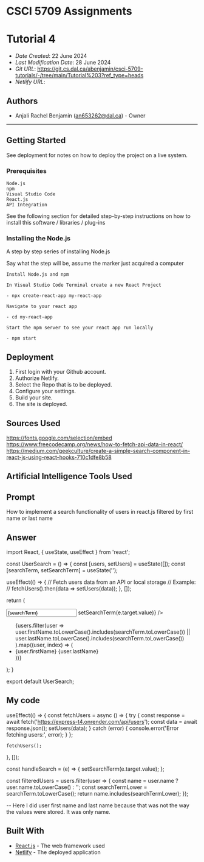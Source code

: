# CSCI 5709 Assignments

# Tutorial 4

- _Date Created_: 22 June 2024
- _Last Modification Date_: 28 June 2024
- _Git URL_: <https://git.cs.dal.ca/abenjamin/csci-5709-tutorials/-/tree/main/Tutorial%203?ref_type=heads>
- _Netlify URL_:

## Authors

- Anjali Rachel Benjamin (an653262@dal.ca) - Owner

---

## Getting Started

See deployment for notes on how to deploy the project on a live system.

### Prerequisites

```
Node.js
npm
Visual Studio Code
React.js
API Integration

```

See the following section for detailed step-by-step instructions on how to install this software / libraries / plug-ins

### Installing the Node.js

A step by step series of installing Node.js

Say what the step will be, assume the marker just acquired a computer

```
Install Node.js and npm

In Visual Studio Code Terminal create a new React Project

- npx create-react-app my-react-app

Navigate to your react app

- cd my-react-app

Start the npm server to see your react app run locally

- npm start

```

## Deployment

1. First login with your Github account.
2. Authorize Netlify.
3. Select the Repo that is to be deployed.
4. Configure your settings.
5. Build your site.
6. The site is deployed.

## Sources Used

<https://fonts.google.com/selection/embed>
<https://www.freecodecamp.org/news/how-to-fetch-api-data-in-react/>
<https://medium.com/geekculture/create-a-simple-search-component-in-react-js-using-react-hooks-710c1dfe8b58>

## Artificial Intelligence Tools Used

## Prompt

How to implement a search functionality of users in react.js filtered by first name or last name

## Answer

import React, { useState, useEffect } from 'react';

const UserSearch = () => {
const [users, setUsers] = useState([]);
const [searchTerm, setSearchTerm] = useState('');

useEffect(() => {
// Fetch users data from an API or local storage
// Example:
// fetchUsers().then(data => setUsers(data));
}, []);

return (
<div>
<input
type="text"
placeholder="Search by First Name or Last Name"
value={searchTerm}
onChange={(e) => setSearchTerm(e.target.value)}
/>
<ul>
{users.filter(user =>
user.firstName.toLowerCase().includes(searchTerm.toLowerCase()) ||
user.lastName.toLowerCase().includes(searchTerm.toLowerCase())
).map((user, index) => (
<li key={index}>{user.firstName} {user.lastName}</li>
))}
</ul>
</div>
);
}

export default UserSearch;

## My code

useEffect(() => {
const fetchUsers = async () => {
try {
const response = await fetch('https://express-t4.onrender.com/api/users');
const data = await response.json();
setUsers(data);
} catch (error) {
console.error('Error fetching users:', error);
}
};

    fetchUsers();

}, []);

const handleSearch = (e) => {
setSearchTerm(e.target.value);
};

const filteredUsers = users.filter(user => {
const name = user.name ? user.name.toLowerCase() : '';
const searchTermLower = searchTerm.toLowerCase();
return name.includes(searchTermLower);
});

-- Here I did user first name and last name because that was not the way the values were stored. It was only name.

## Built With

<!--- Provide a list of the frameworks used to build this application, your list should include the name of the framework used, the url where the framework is available for download and what the framework was used for, see the example below --->

- [React.js](https://react.dev/learn/) - The web framework used
- [Netlify]() - The deployed application
